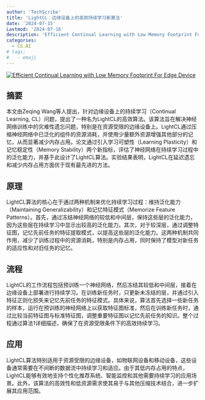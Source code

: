 ```yaml
---
author: 'TechScribe'
title: 'LightCL：边缘设备上的高效持续学习新算法'
date: '2024-07-15'
Lastmod: '2024-07-16'
description: 'Efficient Continual Learning with Low Memory Footprint For Edge Device'
categories:
  - CS.AI
# tags:
#   - emoji
---
```


[![Efficient Continual Learning with Low Memory Footprint For Edge Device](https://arxiv-research-1301205113.cos.ap-guangzhou.myqcloud.com/images/2407.10545v1.pdf_0.jpg)](https://arxiv.org/abs/2407.10545v1)

## 摘要

本文由Zeqing Wang等人提出，针对边缘设备上的持续学习（Continual Learning, CL）问题，提出了一种名为LightCL的高效算法。该算法旨在解决神经网络训练中的灾难性遗忘问题，特别是在资源受限的边缘设备上。LightCL通过压缩神经网络中已泛化的组件的资源消耗，并使用少量额外资源增强其他部分的记忆，从而显著减少内存占用。论文通过引入学习可塑性（Learning Plasticity）和记忆稳定性（Memory Stability）两个新指标，评估了神经网络在持续学习过程中的泛化能力，并基于此设计了LightCL算法。实验结果表明，LightCL在延迟遗忘和减少内存占用方面优于现有最先进的方法。<!--more-->

## 原理

LightCL算法的核心在于通过两种机制来优化持续学习过程：维持泛化能力（Maintaining Generalizability）和记忆特征模式（Memorize Feature Patterns）。首先，通过冻结神经网络的较低和中间层，保持这些层的泛化能力，因为这些层在持续学习中显示出较高的泛化能力。其次，对于较深层，通过调整特征图，记忆先前任务的特征提取模式，以提高这些层的泛化能力。这两种机制共同作用，减少了训练过程中的资源消耗，特别是内存占用，同时保持了模型对新任务的适应性和对旧任务的记忆。

## 流程

LightCL的工作流程包括预训练一个神经网络，然后冻结其较低和中间层，接着在边缘设备上部署进行持续学习。在训练新任务时，只更新未冻结的层，并通过引入特征正则化损失来记忆先前任务的特征模式。具体来说，算法首先选择一些新任务的样本，运行在预训练的神经网络上以获取特征图标准，然后在训练新任务时，通过比较当前特征图与标准特征图，调整重要特征图以记忆先前任务的知识。整个过程通过算法1详细描述，确保了在资源受限条件下的高效持续学习。

## 应用

LightCL算法特别适用于资源受限的边缘设备，如物联网设备和移动设备，这些设备通常需要在不间断的数据流中持续学习和适应。由于其低内存占用的特点，LightCL能够有效地支持个性化推荐系统、智能监控和其他需要持续学习的应用场景。此外，该算法的高效性和低资源需求使其易于与其他压缩技术结合，进一步扩展其应用范围。